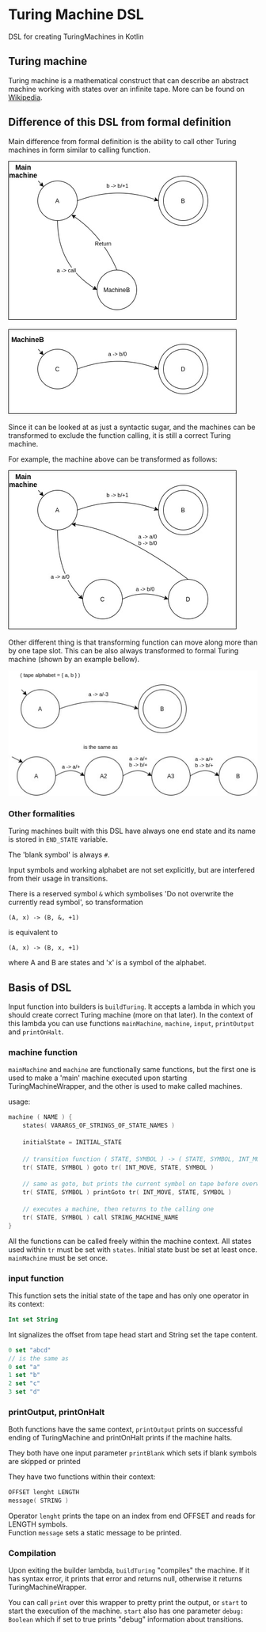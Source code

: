 # Turing Machine DSL
DSL for creating TuringMachines in Kotlin

## Turing machine
Turing machine is a mathematical construct that can describe an abstract machine working with states over an infinite tape.
More can be found on [Wikipedia](https://en.wikipedia.org/wiki/Turing_machine).

## Difference of this DSL from formal definition
Main difference from formal definition is the ability to call other Turing machines in form similar to calling function. 

![Call](img/call.jpg)

Since it can be looked at as just a syntactic sugar, and the machines can be transformed to exclude the function calling,
it is still a correct Turing machine.

For example, the machine above can be transformed as follows:

![Call2](img/call_formal.jpg)

Other different thing is that transforming function can move along more than by one tape slot.
This can be also always transformed to formal Turing machine (shown by an example bellow).

![Jump](img/jump.jpg)

### Other formalities
Turing machines built with this DSL have always one end state and its name is stored in `END_STATE` variable.

The 'blank symbol' is always `#`.

Input symbols and working alphabet are not set explicitly, but are interfered from their usage in transitions.

There is a reserved symbol `&` which symbolises 'Do not overwrite the currently read symbol',
so transformation
```
(A, x) -> (B, &, +1)
```
is equivalent to
```
(A, x) -> (B, x, +1)
```
where A and B are states and 'x' is a symbol of the alphabet.

## Basis of DSL
Input function into builders is `buildTuring`.
It accepts a lambda in which you should create correct Turing machine (more on that later). 
In the context of this lambda you can use functions `mainMachine`, `machine`, `input`, `printOutput` and `printOnHalt`.

### machine function
`mainMachine` and `machine` are functionally same functions, but the first one is used to make a 'main' machine executed
upon starting TuringMachineWrapper, and the other is used to make called machines.

usage:
```kotlin
machine ( NAME ) {
    states( VARARGS_OF_STRINGS_OF_STATE_NAMES )
    
    initialState = INITIAL_STATE
    
    // transition function ( STATE, SYMBOL ) -> ( STATE, SYMBOL, INT_MOVE ) 
    tr( STATE, SYMBOL ) goto tr( INT_MOVE, STATE, SYMBOL )
    
    // same as goto, but prints the current symbol on tape before overwriting it
    tr( STATE, SYMBOL ) printGoto tr( INT_MOVE, STATE, SYMBOL )
    
    // executes a machine, then returns to the calling one
    tr( STATE, SYMBOL ) call STRING_MACHINE_NAME
}
```

All the functions can be called freely within the machine context. All states used within `tr` must be set with `states`. 
Initial state bust be set at least once. `mainMachine` must be set once.

### input function
This function sets the initial state of the tape and has only one operator in its context:
```kotlin
Int set String
```

Int signalizes the offset from tape head start and String set the tape content.

```kotlin
0 set "abcd"
// is the same as
0 set "a"
1 set "b"
2 set "c"
3 set "d"
```

### printOutput, printOnHalt
Both functions have the same context, `printOutput` prints on successful ending of TuringMachine and printOnHalt prints if the machine halts.

They both have one input parameter `printBlank` which sets if blank symbols are skipped or printed

They have two functions within their context:
```kotlin
OFFSET lenght LENGTH
message( STRING )
```

Operator `lenght` prints the tape on an index from end OFFSET and reads for LENGTH symbols.  
Function `message` sets a static message to be printed.

### Compilation
Upon exiting the builder lambda, `buildTuring` "compiles" the machine. If it has syntax error, it prints that error and returns null, 
otherwise it returns TuringMachineWrapper.

You can call `print` over this wrapper to pretty print the output, or `start` to start the execution of 
the machine. `start` also has one parameter `debug: Boolean` which if set to true prints "debug" information about transitions.

